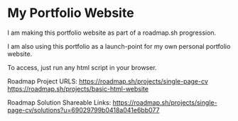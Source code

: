 # My Portfolio Website
I am making this portfolio website as part of a roadmap.sh progression.

I am also using this portfolio as a launch-point for my own personal portfolio website.

To access, just run any html script in your browser.

Roadmap Project URLS:
https://roadmap.sh/projects/single-page-cv
https://roadmap.sh/projects/basic-html-website

Roadmap Solution Shareable Links:
https://roadmap.sh/projects/single-page-cv/solutions?u=69029799b0418a041e6bb077
